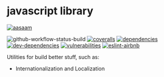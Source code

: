 # javascript library

[![aasaam](https://img.shields.io/badge/aasaam-software%20development%20group-0277bd?style=flat-square)](https://github.com/aasaam)


![github-workflow-status-build](https://img.shields.io/github/workflow/status/aasaam/js-lib/build?style=flat-square)
[![coveralls](https://img.shields.io/coveralls/github/aasaam/js-lib?style=flat-square)](https://coveralls.io/github/aasaam/js-lib)
[![dependencies](https://img.shields.io/david/aasaam/js-lib?style=flat-square)](https://david-dm.org/aasaam/js-lib)
[![dev-dependencies](https://img.shields.io/david/dev/aasaam/js-lib?style=flat-square)](https://david-dm.org/aasaam/js-lib?type=dev)
[![vulnerabilities](https://img.shields.io/snyk/vulnerabilities/github/aasaam/js-lib?style=flat-square)](https://snyk.io/test/github/aasaam/js-lib)
[![eslint-airbnb](https://img.shields.io/badge/eslint-airbnb-FF5A5F?logo=airbnb&style=flat-square)](https://standardjs.com/)

Utilities for build better stuff, such as:

* Internationalization and Localization
